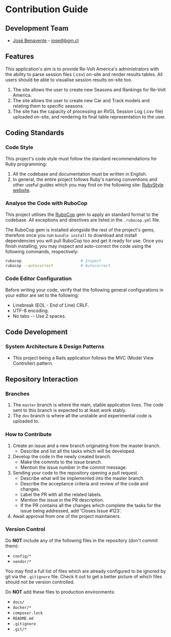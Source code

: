Contribution Guide
===

## Development Team
* [José Benavente](https://github.com/BGMP) - jose@bgm.cl

## Features
This application's aim is to provide Re-Volt America's administrators with the ability to parse session files (.csv)
on-site and render results tables. All users should be able to visualise session results on-site too.

1. The site allows the user to create new Seasons and Rankings for Re-Volt America.
2. The site allows the user to create new Car and Track models and relating them to specific seasons.
3. The site has the capacity of processing an RVGL Session Log (.csv file) uploaded on-site, and rendering its final
table representation to the user.

## Coding Standards

### Code Style
This project's code style must follow the standard recommendations for Ruby programming:

1. All the codebase and documentation must be written in English.
2. In general, the entire project follows Ruby's naming conventions and other useful guides which you may find on the
following site: [RubyStyle website](https://rubystyle.guide/).

### Analyse the Code with RuboCop
This project utilises the [RuboCop](https://docs.rubocop.org/rubocop/1.55/index.html) gem to apply an standard format to
the codebase. All exceptions and directives are listed in the `.rubocop.yml` file.

The RuboCop gem is installed alongside the rest of the project's gems, therefore once you run `bundle install` to
download and install dependencies you will pull RuboCop too and get it ready for use. Once you finish installing,
you may inspect and auto-correct the code using the following commands, respectively:
```bash
rubocop                          # Inspect
rubocop --autocorrect            # Autocorrect
```

### Code Editor Configuration
Before writing your code, verify that the following general configurations in your editor are set to the following:

* Linebreak (EOL - End of Line) CRLF.
* UTF-8 encoding.
* No tabs -- Use 2 spaces.

## Code Development

### System Architecture & Design Patterns
- This project being a Rails application follows the MVC (Model View Controller) pattern.

## Repository Interaction
### Branches
1. The `master` branch is where the main, stable application lives. The code sent to this branch is expected to at least
work stably.
2. The `dev` branch is where all the unstable and experimental code is uploaded to.

### How to Contribute
1. Create an issue and a new branch originating from the master branch.
    - Describe and list all the tasks which will be developed.
2. Develop the code in the newly created branch.
    - Make the commits to the issue branch.
    - Mention the issue number in the commit message.
3. Sending your code to the repository opening a pull request.
    - Describe what will be implemented into the master branch.
    - Describe the acceptance criteria and review of the code and changes.
    - Label the PR with all the related labels.
    - Mention the issue in the PR description.
    - If the PR contains all the changes which complete the tasks for the issue being addressed, add 'Closes Issue #123'.
4. Await approval from one of the project maintainers.

### Version Control
Do **NOT** include any of the following files in the repository (don't commit them):

- `config/*`
- `vendor/*`

You may find a full list of files which are already configured to be ignored by git via the `.gitignore` file. Check it
out to get a better picture of which files should not be version controlled.

Do **NOT** add these files to production environments:

- `docs/`
- `docker/*`
- `composer.lock`
- `README.md`
- `.gitignore`
- `.git/*`
